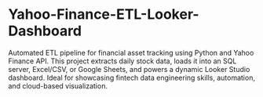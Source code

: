 # Yahoo-Finance-ETL-Looker-Dashboard
Automated ETL pipeline for financial asset tracking using Python and Yahoo Finance API. This project extracts daily stock data, loads it into an SQL server, Excel/CSV, or Google Sheets, and powers a dynamic Looker Studio dashboard. Ideal for showcasing fintech data engineering skills, automation, and cloud-based visualization.
